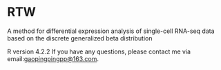 # RTW
A method for differential expression analysis of single-cell RNA-seq data based on the discrete generalized beta distribution

 R version 4.2.2
 If you have any questions, please contact me via email:gaopingpingpp@163.com.
